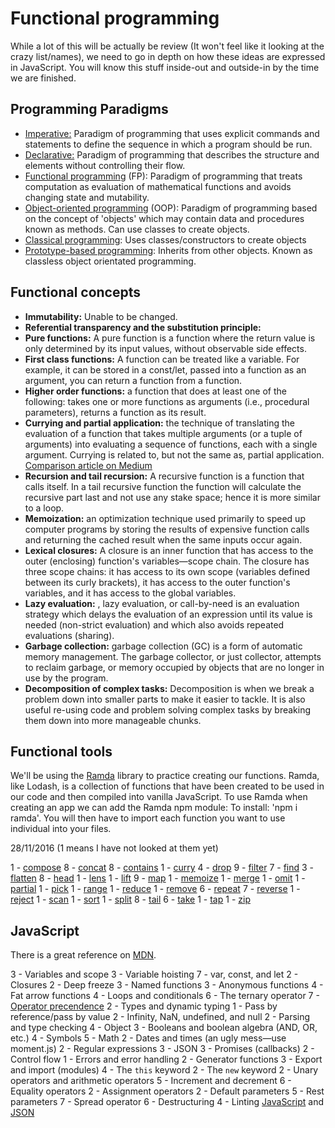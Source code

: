 # Functional programming

While a lot of this will be actually be review (It won't feel like it looking at the crazy list/names), we need to go in depth on how these ideas are expressed in JavaScript. You will know this stuff inside-out and outside-in by the time we are finished.

## Programming Paradigms

- [Imperative:](https://en.wikipedia.org/wiki/Imperative_programming) Paradigm of programming that uses explicit commands and statements to define the sequence in which a program should be run. 
- [Declarative:](https://en.wikipedia.org/wiki/Declarative_programming) Paradigm of programming that describes the structure and elements without controlling their flow.
- [Functional programming](https://en.wikipedia.org/wiki/Functional_programming) (FP): Paradigm of programming that treats computation as evaluation of mathematical functions and avoids changing state and mutability.  
- [Object-oriented programming](https://en.wikipedia.org/wiki/Object-oriented_programming) (OOP): Paradigm of programming based on the concept of 'objects' which may contain data and procedures known as methods. Can use classes to create objects.
- [Classical programming](https://en.wikipedia.org/wiki/Class-based_programming): Uses classes/constructors to create objects 
- [Prototype-based programming](https://en.wikipedia.org/wiki/Prototype-based_programming): Inherits from other objects. Known as classless object orientated programming. 

## Functional concepts
 
- **Immutability:** Unable to be changed.
- **Referential transparency and the substitution principle:** 
- **Pure functions:** A pure function is a function where the return value is only determined by its input values, without observable side effects. 
- **First class functions:** A function can be treated like a variable. For example, it can be stored in a const/let, passed into a function as an argument, you can return a function from a function.
- **Higher order functions:** a function that does at least one of the following: takes one or more functions as arguments (i.e., procedural parameters), returns a function as its result.
- **Currying and partial application:** the technique of translating the evaluation of a function that takes multiple arguments (or a tuple of arguments) into evaluating a sequence of functions, each with a single argument. Currying is related to, but not the same as, partial application. [Comparison article on Medium](https://medium.com/javascript-scene/curry-or-partial-application-8150044c78b8#.t6a71zy61) 
- **Recursion and tail recursion:** A recursive function is a function that calls itself. In a tail recursive function the function will calculate the recursive part last and not use any stake space; hence it is more similar to a loop.
- **Memoization:** an optimization technique used primarily to speed up computer programs by storing the results of expensive function calls and returning the cached result when the same inputs occur again.
- **Lexical closures:** A closure is an inner function that has access to the outer (enclosing) function's variables—scope chain. The closure has three scope chains: it has access to its own scope (variables defined between its curly brackets), it has access to the outer function's variables, and it has access to the global variables.
- **Lazy evaluation:** , lazy evaluation, or call-by-need is an evaluation strategy which delays the evaluation of an expression until its value is needed (non-strict evaluation) and which also avoids repeated evaluations (sharing).
- **Garbage collection:** garbage collection (GC) is a form of automatic memory management. The garbage collector, or just collector, attempts to reclaim garbage, or memory occupied by objects that are no longer in use by the program.
- **Decomposition of complex tasks:** Decomposition is when we break a problem down into smaller parts to make it easier to tackle. It is also useful re-using code and problem solving complex tasks by breaking them down into more manageable chunks.  

## Functional tools

We'll be using the [Ramda](http://ramdajs.com/0.21.0/index.html) library to practice creating our functions. Ramda, like Lodash, is a collection of functions that have been created to be used in our code and then compiled into vanilla JavaScript. To use Ramda when creating an app we can add the Ramda npm module: To install: 'npm i ramda'. You will then have to import each function you want to use individual into your files.

28/11/2016 (1 means I have not looked at them yet)

1 - [compose](http://ramdajs.com/0.19.1/docs/#compose)
8 - [concat](http://ramdajs.com/0.19.1/docs/#concat) 
8 - [contains](http://ramdajs.com/0.19.1/docs/#contains) 
1 - [curry](http://ramdajs.com/0.19.1/docs/#curry) 
4 - [drop](http://ramdajs.com/0.19.1/docs/#drop) 
9 - [filter](http://ramdajs.com/0.19.1/docs/#filter) 
7 - [find](http://ramdajs.com/0.19.1/docs/#find) 
3 - [flatten](http://ramdajs.com/0.19.1/docs/#flatten)
8 - [head](http://ramdajs.com/0.19.1/docs/#head) 
1 - [lens](http://ramdajs.com/0.19.1/docs/#lens) 
1 - [lift](http://ramdajs.com/0.19.1/docs/#lift)
9 - [map](http://ramdajs.com/0.19.1/docs/#map) 
1 - [memoize](http://ramdajs.com/0.19.1/docs/#memoize) 
1 - [merge](http://ramdajs.com/0.19.1/docs/#merge) 
1 - [omit](http://ramdajs.com/0.19.1/docs/#omit) 
1 - [partial](http://ramdajs.com/0.19.1/docs/#partial) 
1 - [pick](http://ramdajs.com/0.19.1/docs/#pick) 
1 - [range](http://ramdajs.com/0.19.1/docs/#range) 
1 - [reduce](http://ramdajs.com/0.19.1/docs/#reduce) 
1 - [remove](http://ramdajs.com/docs/#remove)
6 - [repeat](http://ramdajs.com/docs/#repeat)
7 - [reverse](http://ramdajs.com/docs/#reverse)
1 - [reject](http://ramdajs.com/0.19.1/docs/#reject) 
1 - [scan](http://ramdajs.com/0.19.1/docs/#scan) 
1 - [sort](http://ramdajs.com/0.19.1/docs/#sort) 
1 - [split](http://ramdajs.com/0.19.1/docs/#split) 
8 - [tail](http://ramdajs.com/0.19.1/docs/#tail) 
6 - [take](http://ramdajs.com/0.19.1/docs/#take) 
1 - [tap](http://ramdajs.com/0.19.1/docs/#tap) 
1 - [zip](http://ramdajs.com/0.19.1/docs/#zip) 

## JavaScript

There is a great reference on [MDN](https://developer.mozilla.org/en-US/docs/Web/JavaScript).

3 - Variables and scope
3 - Variable hoisting
7 - var, const, and let
2 - Closures
2 - Deep freeze
3 - Named functions
3 - Anonymous functions
4 - Fat arrow functions
4 - Loops and conditionals
6 - The ternary operator
7 - [Operator precendence](https://developer.mozilla.org/en/docs/Web/JavaScript/Reference/Operators/Operator_Precedence)
2 - Types and dynamic typing
1 - Pass by reference/pass by value
2 - Infinity, NaN, undefined, and null
2 - Parsing and type checking
4 - Object
3 - Booleans and boolean algebra (AND, OR, etc.)
4 - Symbols
5 - Math
2 - Dates and times (an ugly mess&mdash;use moment.js)
2 - Regular expressions
3 - JSON
3 - Promises (callbacks)
2 - Control flow
1 - Errors and error handling
2 - Generator functions
3 - Export and import (modules)
4 - The `this` keyword
2 - The `new` keyword
2 - Unary operators and arithmetic operators
5 - Increment and decrement
6 - Equality operators
2 - Assignment operators
2 - Default parameters
5 - Rest parameters
7 - Spread operator
6 - Destructuring
4 - Linting [JavaScript](http://eslint.org/) and [JSON](http://jsonlint.com/)
